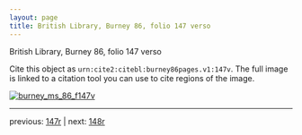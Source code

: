 ```yaml
---
layout: page
title: British Library, Burney 86, folio 147 verso
---
```


British Library, Burney 86, folio 147 verso

Cite this object as `urn:cite2:citebl:burney86pages.v1:147v`.  The full image is linked to a citation tool you can use to cite regions of the image.

[![burney_ms_86_f147v](http://www.homermultitext.org/iipsrv?IIIF=/project/homer/pyramidal/deepzoom/citebl/burney86imgs/v1/burney_ms_86_f147v.tif/full/800,/0/default.jpg)](http://www.homermultitext.org/ict2/?urn=urn:cite2:citebl:burney86imgs.v1:burney_ms_86_f147v) 

---

previous:  [147r](../147r/) | next: [148r](../148r/)